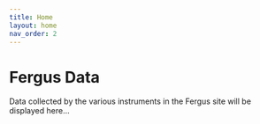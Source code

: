 ```yaml
---
title: Home
layout: home
nav_order: 2
---
```


# Fergus Data

Data collected by the various instruments in the Fergus site will be displayed here...
